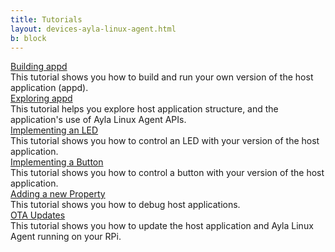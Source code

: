 ```yaml
---
title: Tutorials
layout: devices-ayla-linux-agent.html
b: block
---
```


<div class="row hspace">
<div class="col-lg-3 col-md-5 col-sm-12">
<a href="/devices/ayla-linux-agent/tutorials/building-appd/">Building appd</a>
</div>
<div class="col-lg-9 col-md-7 col-sm-12">
This tutorial shows you how to build and run your own version of the host application (appd).
</div>
</div>

<div class="row hspace">
<div class="col-lg-3 col-md-5 col-sm-12">
<a href="/devices/ayla-linux-agent/tutorials/exploring-appd/">Exploring appd</a>
</div>
<div class="col-lg-9 col-md-7 col-sm-12">
This tutorial helps you explore host application structure, and the application's use of Ayla Linux Agent APIs.
</div>
</div>

<div class="row hspace">
<div class="col-lg-3 col-md-5 col-sm-12">
<a href="/devices/ayla-linux-agent/tutorials/implementing-an-led/">Implementing an LED</a>
</div>
<div class="col-lg-9 col-md-7 col-sm-12">
This tutorial shows you how to control an LED with your version of the host application.
</div>
</div>

<div class="row hspace">
<div class="col-lg-3 col-md-5 col-sm-12">
<a href="/devices/ayla-linux-agent/tutorials/implementing-a-button/">Implementing a Button</a>
</div>
<div class="col-lg-9 col-md-7 col-sm-12">
This tutorial shows you how to control a button with your version of the host application.
</div>
</div>

<div class="row hspace">
<div class="col-lg-3 col-md-5 col-sm-12">
<a href="/devices/ayla-linux-agent/tutorials/adding-a-new-property/">Adding a new Property</a>
</div>
<div class="col-lg-9 col-md-7 col-sm-12">
This tutorial shows you how to debug host applications.
</div>
</div>

<div class="row hspace">
<div class="col-lg-3 col-md-5 col-sm-12">
<a href="/devices/ayla-linux-agent/tutorials/ota-updates/">OTA Updates</a>
</div>
<div class="col-lg-9 col-md-7 col-sm-12">
This tutorial shows you how to update the host application and Ayla Linux Agent running on your RPi.
</div>
</div>

